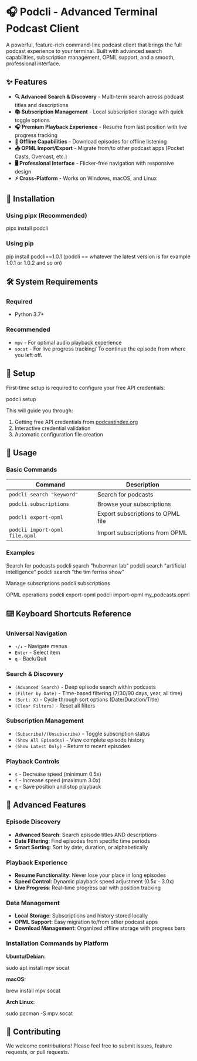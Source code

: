 # 🎧 Podcli - Advanced Terminal Podcast Client

A powerful, feature-rich command-line podcast client that brings the full podcast experience to your terminal. Built with advanced search capabilities, subscription management, OPML support, and a smooth, professional interface.

## ✨ Features

- **🔍 Advanced Search & Discovery** - Multi-term search across podcast titles and descriptions
- **📚 Subscription Management** - Local subscription storage with quick toggle options
- **🎧 Premium Playback Experience** - Resume from last position with live progress tracking
- **💾 Offline Capabilities** - Download episodes for offline listening
- **📤 OPML Import/Export** - Migrate from/to other podcast apps (Pocket Casts, Overcast, etc.)
- **🖥️ Professional Interface** - Flicker-free navigation with responsive design
- **⚡ Cross-Platform** - Works on Windows, macOS, and Linux

## 🚀 Installation

### Using pipx (Recommended)
pipx install podcli


### Using pip
pip install podcli==1.0.1 (podcli == whatever the latest version is for example 1.0.1 or 1.0.2 and so on)

## 🛠️ System Requirements

### Required
- Python 3.7+

### Recommended
- `mpv` - For optimal audio playback experience
- `socat` - For live progress tracking/ To continue the episode from where you left off.

## 🔧 Setup

First-time setup is required to configure your free API credentials:

podcli setup

This will guide you through:
1. Getting free API credentials from [podcastindex.org](https://podcastindex.org/login)
2. Interactive credential validation
3. Automatic configuration file creation

## 📖 Usage

### Basic Commands

| Command | Description |
|---------|-------------|
| `podcli search "keyword"` | Search for podcasts |
| `podcli subscriptions` | Browse your subscriptions |
| `podcli export-opml` | Export subscriptions to OPML file |
| `podcli import-opml file.opml` | Import subscriptions from OPML |

### Examples

Search for podcasts
podcli search "huberman lab"
podcli search "artificial intelligence"
podcli search "the tim ferriss show"

Manage subscriptions
podcli subscriptions

OPML operations
podcli export-opml
podcli import-opml my_podcasts.opml


## ⌨️ Keyboard Shortcuts Reference

### Universal Navigation
- `↑/↓` - Navigate menus
- `Enter` - Select item
- `q` - Back/Quit

### Search & Discovery
- `(Advanced Search)` - Deep episode search within podcasts
- `(Filter by Date)` - Time-based filtering (7/30/90 days, year, all time)
- `(Sort: X)` - Cycle through sort options (Date/Duration/Title)
- `(Clear Filters)` - Reset all filters

### Subscription Management
- `(Subscribe)/(Unsubscribe)` - Toggle subscription status
- `(Show All Episodes)` - View complete episode history
- `(Show Latest Only)` - Return to recent episodes

### Playback Controls
- `s` - Decrease speed (minimum 0.5x)
- `f` - Increase speed (maximum 3.0x)
- `q` - Save position and stop playback

## 🎯 Advanced Features

### Episode Discovery
- **Advanced Search**: Search episode titles AND descriptions
- **Date Filtering**: Find episodes from specific time periods
- **Smart Sorting**: Sort by date, duration, or alphabetically

### Playback Experience
- **Resume Functionality**: Never lose your place in long episodes
- **Speed Control**: Dynamic playback speed adjustment (0.5x - 3.0x)
- **Live Progress**: Real-time progress bar with position tracking

### Data Management
- **Local Storage**: Subscriptions and history stored locally
- **OPML Support**: Easy migration to/from other podcast apps
- **Download Management**: Organized offline storage with progress bars

### Installation Commands by Platform

**Ubuntu/Debian:**

sudo apt install mpv socat

**macOS:**

brew install mpv socat

**Arch Linux:**

sudo pacman -S mpv socat

## 🤝 Contributing

We welcome contributions! Please feel free to submit issues, feature requests, or pull requests.




